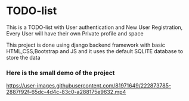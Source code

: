 # TODO-list
<p>This is a TODO-list with User authentication and New User Registration, Every User will have their own Private profile and space</p>
</p>This project is done using django backend framework with basic HTML,CSS,Bootstrap and JS and it uses the default SQLITE database to store the data</p>

<h3>Here is the small demo of the project</h3>



https://user-images.githubusercontent.com/81971649/222873785-2887f92f-65dc-4d4c-83c0-a288175e9632.mp4


